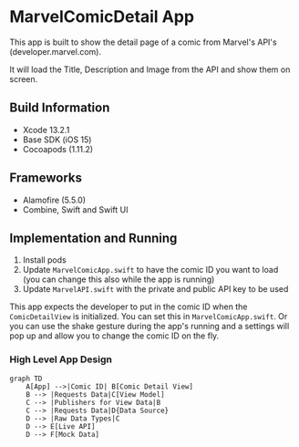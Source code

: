 # MarvelComicDetail App

This app is built to show the detail page of a comic from Marvel's API's (developer.marvel.com).

It will load the Title, Description and Image from the API and show them on screen.

## Build Information
 - Xcode 13.2.1
 - Base SDK (iOS 15)
 - Cocoapods (1.11.2)

## Frameworks
 - Alamofire (5.5.0)
 - Combine, Swift and Swift UI

## Implementation and Running

1) Install pods
2) Update `MarvelComicApp.swift` to have the comic ID you want to load (you can change this also while the app is running)
3) Update `MarvelAPI.swift` with the private and public API key to be used

This app expects the developer to put in the comic ID when the `ComicDetailView` is initialized.  You can set this in `MarvelComicApp.swift`.  Or you can use the shake gesture during the app's running and a settings will pop up and allow you to change the comic ID on the fly.

### High Level App Design
```mermaid
graph TD
    A[App] -->|Comic ID| B[Comic Detail View]
    B --> |Requests Data|C[View Model]
    C --> |Publishers for View Data|B
    C --> |Requests Data|D{Data Source}
    D --> |Raw Data Types|C
    D --> E[Live API]
    D --> F[Mock Data]
```

